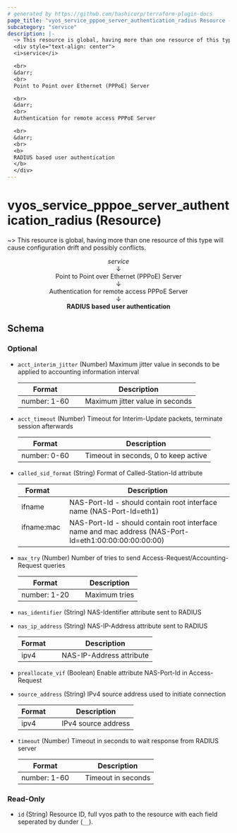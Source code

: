 ```yaml
---
# generated by https://github.com/hashicorp/terraform-plugin-docs
page_title: "vyos_service_pppoe_server_authentication_radius Resource - vyos"
subcategory: "service"
description: |-
  ~> This resource is global, having more than one resource of this type will cause configuration drift and possibly conflicts.
  <div style="text-align: center">
  <i>service</i>

  <br>
  &darr;
  <br>
  Point to Point over Ethernet (PPPoE) Server

  <br>
  &darr;
  <br>
  Authentication for remote access PPPoE Server

  <br>
  &darr;
  <br>
  <b>
  RADIUS based user authentication
  </b>
  </div>
---
```


# vyos_service_pppoe_server_authentication_radius (Resource)

~> This resource is global, having more than one resource of this type will cause configuration drift and possibly conflicts.

<div style="text-align: center">
<i>service</i>

<br>
&darr;
<br>
Point to Point over Ethernet (PPPoE) Server

<br>
&darr;
<br>
Authentication for remote access PPPoE Server

<br>
&darr;
<br>
<b>
RADIUS based user authentication
</b>
</div>



<!-- schema generated by tfplugindocs -->
## Schema

### Optional

- `acct_interim_jitter` (Number) Maximum jitter value in seconds to be applied to accounting information interval

    |  Format &emsp; | Description  |
    |----------|---------------|
    |  number: 1-60  &emsp; |  Maximum jitter value in seconds  |
- `acct_timeout` (Number) Timeout for Interim-Update packets, terminate session afterwards

    |  Format &emsp; | Description  |
    |----------|---------------|
    |  number: 0-60  &emsp; |  Timeout in seconds, 0 to keep active  |
- `called_sid_format` (String) Format of Called-Station-Id attribute

    |  Format &emsp; | Description  |
    |----------|---------------|
    |  ifname  &emsp; |  NAS-Port-Id - should contain root interface name (NAS-Port-Id=eth1)  |
    |  ifname:mac  &emsp; |  NAS-Port-Id - should contain root interface name and mac address (NAS-Port-Id=eth1:00:00:00:00:00:00)  |
- `max_try` (Number) Number of tries to send Access-Request/Accounting-Request queries

    |  Format &emsp; | Description  |
    |----------|---------------|
    |  number: 1-20  &emsp; |  Maximum tries  |
- `nas_identifier` (String) NAS-Identifier attribute sent to RADIUS
- `nas_ip_address` (String) NAS-IP-Address attribute sent to RADIUS

    |  Format &emsp; | Description  |
    |----------|---------------|
    |  ipv4  &emsp; |  NAS-IP-Address attribute  |
- `preallocate_vif` (Boolean) Enable attribute NAS-Port-Id in Access-Request
- `source_address` (String) IPv4 source address used to initiate connection

    |  Format &emsp; | Description  |
    |----------|---------------|
    |  ipv4  &emsp; |  IPv4 source address  |
- `timeout` (Number) Timeout in seconds to wait response from RADIUS server

    |  Format &emsp; | Description  |
    |----------|---------------|
    |  number: 1-60  &emsp; |  Timeout in seconds  |

### Read-Only

- `id` (String) Resource ID, full vyos path to the resource with each field seperated by dunder (`__`).
